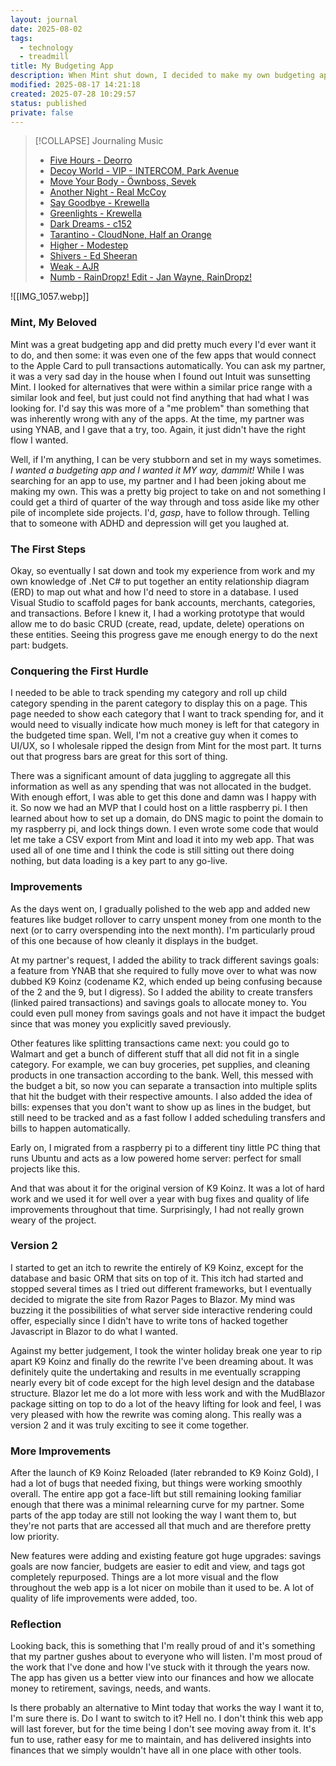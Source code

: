 ```yaml
---
layout: journal
date: 2025-08-02
tags:
  - technology
  - treadmill
title: My Budgeting App
description: When Mint shut down, I decided to make my own budgeting app because nothing else really worked how I liked.  Here's a bit of an insight into some pieces of it that I really like.
modified: 2025-08-17 14:21:18
created: 2025-07-28 10:29:57
status: published
private: false
---
```

> [!COLLAPSE] Journaling Music
>
> - [Five Hours - Deorro](https://open.spotify.com/track/6zlOUIqcU6juXFww9UNpJK)
> - [Decoy World - VIP - INTERCOM, Park Avenue](https://open.spotify.com/track/5fcCz4Q5RkYCouWPuAk51H)
> - [Move Your Body - Öwnboss, Sevek](https://open.spotify.com/track/6GomT970rCOkKAyyrwJeZi)
> - [Another Night - Real McCoy](https://open.spotify.com/track/0MhkdVUCf8ZttUXzZ3J9J6)
> - [Say Goodbye - Krewella](https://open.spotify.com/track/2Hlfm48wmDNFHTZM7qqEWV)
> - [Greenlights - Krewella](https://open.spotify.com/track/0ZPfoFzZ4qmdyzYmG8whmn)
> - [Dark Dreams - c152](https://open.spotify.com/track/53VTZiGHKk5XiVh13bWK4z)
> - [Tarantino - CloudNone, Half an Orange](https://open.spotify.com/track/5UMs8rciA9omc6JDrWDV8Y)
> - [Higher - Modestep](https://open.spotify.com/track/2y2QRWmw9VEBEOIsPE80KC)
> - [Shivers - Ed Sheeran](https://open.spotify.com/track/75MNhvTCCKsST3YqqUiU9r)
> - [Weak - AJR](https://open.spotify.com/track/3BuLtAmXKy5uQYl4ED1zBT)
> - [Numb - RainDropz! Edit - Jan Wayne, RainDropz!](https://open.spotify.com/track/2cDSIHTfijPEtbwJozJ16s)

![[IMG_1057.webp]]
### Mint, My Beloved
Mint was a great budgeting app and did pretty much every I'd ever want it to do, and then some: it was even one of the few apps that would connect to the Apple Card to pull transactions automatically.  You can ask my partner, it was a very sad day in the house when I found out Intuit was sunsetting Mint.  I looked for alternatives that were within a similar price range with a similar look and feel, but just could not find anything that had what I was looking for.  I'd say this was more of a "me problem" than something that was inherently wrong with any of the apps.  At the time, my partner was using YNAB, and I gave that a try, too.  Again, it just didn't have the right flow I wanted.

Well, if I'm anything, I can be very stubborn and set in my ways sometimes.  *I wanted a budgeting app and I wanted it MY way, dammit!* While I was searching for an app to use, my partner and I had been joking about me making my own.  This was a pretty big project to take on and not something I could get a third of quarter of the way through and toss aside like my other pile of incomplete side projects.  I'd, *gasp*, have to follow through.  Telling that to someone with ADHD and depression will get you laughed at.
### The First Steps
Okay, so eventually I sat down and took my experience from work and my own knowledge of .Net C# to put together an entity relationship diagram (ERD) to map out what and how I'd need to store in a database.  I used Visual Studio to scaffold pages for bank accounts, merchants, categories, and transactions.  Before I knew it, I had a working prototype that would allow me to do basic CRUD (create, read, update, delete) operations on these entities.  Seeing this progress gave me enough energy to do the next part: budgets.
### Conquering the First Hurdle
I needed to be able to track spending my category and roll up child category spending in the parent category to display this on a page.  This page needed to show each category that I want to track spending for, and it would need to visually indicate how much money is left for that category in the budgeted time span.  Well, I'm not a creative guy when it comes to UI/UX, so I wholesale ripped the design from Mint for the most part.  It turns out that progress bars are great for this sort of thing.

There was a significant amount of data juggling to aggregate all this information as well as any spending that was not allocated in the budget.  With enough effort, I was able to get this done and damn was I happy with it.  So now we had an MVP that I could host on a little raspberry pi.  I then learned about how to set up a domain, do DNS magic to point the domain to my raspberry pi, and lock things down.  I even wrote some code that would let me take a CSV export from Mint and load it into my web app.  That was used all of one time and I think the code is still sitting out there doing nothing, but data loading is a key part to any go-live.
### Improvements
As the days went on, I gradually polished to the web app and added new features like budget rollover to carry unspent money from one month to the next (or to carry overspending into the next month).  I'm particularly proud of this one because of how cleanly it displays in the budget.

At my partner's request, I added the ability to track different savings goals: a feature from YNAB that she required to fully move over to what was now dubbed K9 Koinz (codename K2, which ended up being confusing because of the 2 and the 9, but I digress).  So I added the ability to create transfers (linked paired transactions) and savings goals to allocate money to.  You could even pull money from savings goals and not have it impact the budget since that was money you explicitly saved previously.

Other features like splitting transactions came next: you could go to Walmart and get a bunch of different stuff that all did not fit in a single category.  For example, we can buy groceries, pet supplies, and cleaning products in one transaction according to the bank.  Well, this messed with the budget a bit, so now you can separate a transaction into multiple splits that hit the budget with their respective amounts.  I also added the idea of bills: expenses that you don't want to show up as lines in the budget, but still need to be tracked and as a fast follow I added scheduling transfers and bills to happen automatically.

Early on, I migrated from a raspberry pi to a different tiny little PC thing that runs Ubuntu and acts as a low powered home server: perfect for small projects like this.

And that was about it for the original version of K9 Koinz.  It was a lot of hard work and we used it for well over a year with bug fixes and quality of life improvements throughout that time.  Surprisingly, I had not really grown weary of the project.  
### Version 2
I started to get an itch to rewrite the entirely of K9 Koinz, except for the database and basic ORM that sits on top of it.  This itch had started and stopped several times as I tried out different frameworks, but I eventually decided to migrate the site from Razor Pages to Blazor.  My mind was buzzing it the possibilities of what server side interactive rendering could offer, especially since I didn't have to write tons of hacked together Javascript in Blazor to do what I wanted.

Against my better judgement, I took the winter holiday break one year to rip apart K9 Koinz and finally do the rewrite I've been dreaming about.  It was definitely quite the undertaking and results in me eventually scrapping nearly every bit of code except for the high level design and the database structure.  Blazor let me do a lot more with less work and with the MudBlazor package sitting on top to do a lot of the heavy lifting for look and feel, I was very pleased with how the rewrite was coming along.  This really was a version 2 and it was truly exciting to see it come together.
### More Improvements
After the launch of K9 Koinz Reloaded (later rebranded to K9 Koinz Gold), I had a lot of bugs that needed fixing, but things were working smoothly overall.  The entire app got a face-lift but still remaining looking familiar enough that there was a minimal relearning curve for my partner.  Some parts of the app today are still not looking the way I want them to, but they're not parts that are accessed all that much and are therefore pretty low priority.

New features were adding and existing feature got huge upgrades: savings goals are now fancier, budgets are easier to edit and view, and tags got completely repurposed.  Things are a lot more visual and the flow throughout the web app is a lot nicer on mobile than it used to be.  A lot of quality of life improvements were added, too.
### Reflection
Looking back, this is something that I'm really proud of and it's something that my partner gushes about to everyone who will listen.  I'm most proud of the work that I've done and how I've stuck with it through the years now.  The app has given us a better view into our finances and how we allocate money to retirement, savings, needs, and wants.

Is there probably an alternative to Mint today that works the way I want it to, I'm sure there is.  Do I want to switch to it? Hell no.  I don't think this web app will last forever, but for the time being I don't see moving away from it.  It's fun to use, rather easy for me to maintain, and has delivered insights into finances that we simply wouldn't have all in one place with other tools.